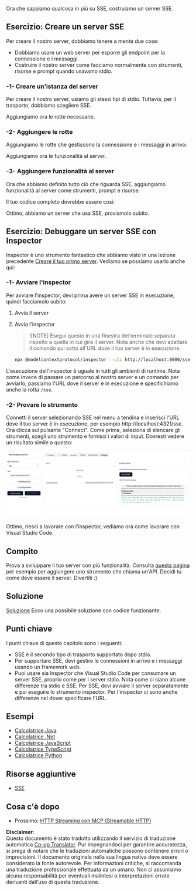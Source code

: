<!--
CO_OP_TRANSLATOR_METADATA:
{
  "original_hash": "d90ca3d326c48fab2ac0ebd3a9876f59",
  "translation_date": "2025-07-04T17:06:49+00:00",
  "source_file": "03-GettingStarted/05-sse-server/README.md",
  "language_code": "it"
}
-->
Ora che sappiamo qualcosa in più su SSE, costruiamo un server SSE.

## Esercizio: Creare un server SSE

Per creare il nostro server, dobbiamo tenere a mente due cose:

- Dobbiamo usare un web server per esporre gli endpoint per la connessione e i messaggi.
- Costruire il nostro server come facciamo normalmente con strumenti, risorse e prompt quando usavamo stdio.

### -1- Creare un'istanza del server

Per creare il nostro server, usiamo gli stessi tipi di stdio. Tuttavia, per il trasporto, dobbiamo scegliere SSE.

Aggiungiamo ora le rotte necessarie.

### -2- Aggiungere le rotte

Aggiungiamo le rotte che gestiscono la connessione e i messaggi in arrivo:

Aggiungiamo ora le funzionalità al server.

### -3- Aggiungere funzionalità al server

Ora che abbiamo definito tutto ciò che riguarda SSE, aggiungiamo funzionalità al server come strumenti, prompt e risorse.

Il tuo codice completo dovrebbe essere così:

Ottimo, abbiamo un server che usa SSE, proviamolo subito.

## Esercizio: Debuggare un server SSE con Inspector

Inspector è uno strumento fantastico che abbiamo visto in una lezione precedente [Creare il tuo primo server](/03-GettingStarted/01-first-server/README.md). Vediamo se possiamo usarlo anche qui:

### -1- Avviare l'inspector

Per avviare l'inspector, devi prima avere un server SSE in esecuzione, quindi facciamolo subito:

1. Avvia il server

1. Avvia l'inspector

    > ![NOTE]
    > Esegui questo in una finestra del terminale separata rispetto a quella in cui gira il server. Nota anche che devi adattare il comando qui sotto all'URL dove il tuo server è in esecuzione.

    ```sh
    npx @modelcontextprotocol/inspector --cli http://localhost:8000/sse --method tools/list
    ```

L'esecuzione dell'inspector è uguale in tutti gli ambienti di runtime. Nota come invece di passare un percorso al nostro server e un comando per avviarlo, passiamo l'URL dove il server è in esecuzione e specifichiamo anche la rotta `/sse`.

### -2- Provare lo strumento

Connetti il server selezionando SSE nel menu a tendina e inserisci l'URL dove il tuo server è in esecuzione, per esempio http://localhost:4321/sse. Ora clicca sul pulsante "Connect". Come prima, seleziona di elencare gli strumenti, scegli uno strumento e fornisci i valori di input. Dovresti vedere un risultato simile a questo:

![Server SSE in esecuzione nell'inspector](../../../../translated_images/sse-inspector.d86628cc597b8fae807a31d3d6837842f5f9ee1bcc6101013fa0c709c96029ad.it.png)

Ottimo, riesci a lavorare con l'inspector, vediamo ora come lavorare con Visual Studio Code.

## Compito

Prova a sviluppare il tuo server con più funzionalità. Consulta [questa pagina](https://api.chucknorris.io/) per esempio per aggiungere uno strumento che chiama un'API. Decidi tu come deve essere il server. Divertiti :)

## Soluzione

[Soluzione](./solution/README.md) Ecco una possibile soluzione con codice funzionante.

## Punti chiave

I punti chiave di questo capitolo sono i seguenti:

- SSE è il secondo tipo di trasporto supportato dopo stdio.
- Per supportare SSE, devi gestire le connessioni in arrivo e i messaggi usando un framework web.
- Puoi usare sia Inspector che Visual Studio Code per consumare un server SSE, proprio come per i server stdio. Nota come ci siano alcune differenze tra stdio e SSE. Per SSE, devi avviare il server separatamente e poi eseguire lo strumento inspector. Per l'inspector ci sono anche differenze nel dover specificare l'URL.

## Esempi

- [Calcolatrice Java](../samples/java/calculator/README.md)
- [Calcolatrice .Net](../../../../03-GettingStarted/samples/csharp)
- [Calcolatrice JavaScript](../samples/javascript/README.md)
- [Calcolatrice TypeScript](../samples/typescript/README.md)
- [Calcolatrice Python](../../../../03-GettingStarted/samples/python)

## Risorse aggiuntive

- [SSE](https://developer.mozilla.org/en-US/docs/Web/API/Server-sent_events)

## Cosa c'è dopo

- Prossimo: [HTTP Streaming con MCP (Streamable HTTP)](../06-http-streaming/README.md)

**Disclaimer**:  
Questo documento è stato tradotto utilizzando il servizio di traduzione automatica [Co-op Translator](https://github.com/Azure/co-op-translator). Pur impegnandoci per garantire accuratezza, si prega di notare che le traduzioni automatiche possono contenere errori o imprecisioni. Il documento originale nella sua lingua nativa deve essere considerato la fonte autorevole. Per informazioni critiche, si raccomanda una traduzione professionale effettuata da un umano. Non ci assumiamo alcuna responsabilità per eventuali malintesi o interpretazioni errate derivanti dall’uso di questa traduzione.